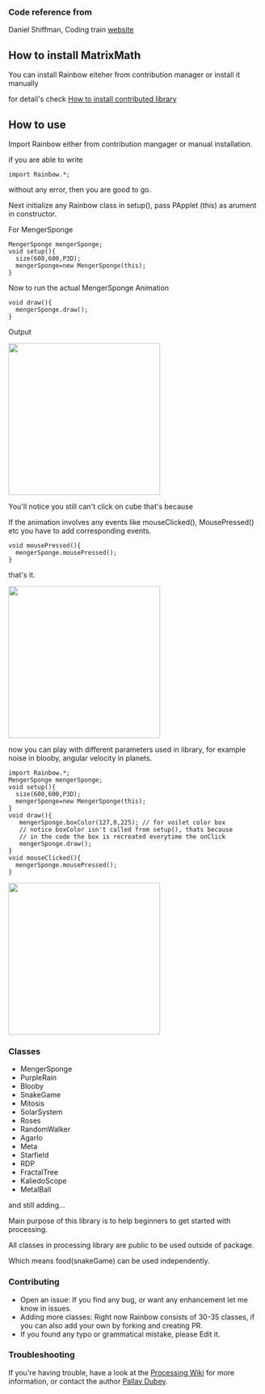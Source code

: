 ### Code reference from 
Daniel Shiffman, Coding train [website](https://thecodingtrain.com)
## How to install MatrixMath

You can install Rainbow eiteher from contribution manager or install it manually

for detail's check [How to install contributed library](https://github.com/processing/processing/wiki/How-to-Install-a-Contributed-Library)

## How to use

Import Rainbow either from contribution mangager or manual installation.

if you are able to write 
~~~
import Rainbow.*;
~~~
without any error, then you are good to go.

Next initialize any Rainbow class in setup(), pass PApplet (this) as arument in constructor.

For MengerSponge
~~~
MengerSponge mengerSponge;
void setup(){
  size(600,600,P3D);
  mengerSponge=new MengerSponge(this);
}
~~~
Now to run the actual MengerSponge Animation
~~~
void draw(){
  mengerSponge.draw(); 
}
~~~

Output

<img src="https://i.ibb.co/ZL3DKKJ/Screenshot-103.png" width="300dp" height="300dp"/>

You'll notice you still can't click on cube that's because

If the animation involves any events like mouseClicked(), MousePressed() etc you have to add corresponding events.

~~~
void mousePressed(){
  mengerSponge.mousePressed();
}
~~~
that's it.

<img src="https://i.ibb.co/tYHngNN/Screenshot-edited-104.png" width ="300dp" height="300dp"/>

now you can play with different parameters used in library, for example noise in blooby, angular velocity in planets.

~~~
import Rainbow.*;
MengerSponge mengerSponge;
void setup(){
  size(600,600,P3D);
  mengerSponge=new MengerSponge(this);
}
void draw(){
   mengerSponge.boxColor(127,0,225); // for voilet color box
   // notice boxColor isn't called from setup(), thats because
   // in the code the box is recreated everytime the onClick
   mengerSponge.draw();
}
void mouseClicked(){
  mengerSponge.mousePressed(); 
}

~~~

<img src="https://i.ibb.co/1r4MsbC/Screenshot-106.png" width="300dp" height="300dp"/>

### Classes
  - MengerSponge
  - PurpleRain
  - Blooby
  - SnakeGame 
  - Mitosis
  - SolarSystem
  - Roses
  - RandomWalker
  - AgarIo
  - Meta
  - Starfield
  - RDP
  - FractalTree
  - KaliedoScope
  - MetalBall

and still adding...

Main purpose of this library is to help beginners to get started with processing.

All classes in processing library are public to be used outside of package.

Which means food(snakeGame) can be used independently.
### Contributing

  - Open an issue: If you find any bug, or want any enhancement let me know in issues.
  - Adding more classes: Right now Rainbow consists of 30-35 classes, if you can also add your own by forking and creating PR.
  - If you found any typo or grammatical mistake, please Edit it.


### Troubleshooting

If you're having trouble, have a look at the [Processing Wiki](https://github.com/processing/processing/wiki/How-to-Install-a-Contributed-Library) for more information, or contact the author [Pallav Dubey](https://github.com/pallav12/).
